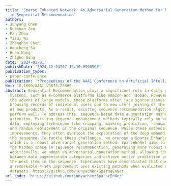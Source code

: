 ```yaml
---
title: 'Sparse Enhanced Network: An Adversarial Generation Method for Robust Augmentation
  in Sequential Recommendation'
authors:
- Junyang Chen
- Guoxuan Zou
- Pan Zhou
- Yirui Wu
- Zhenghan Chen
- Houcheng Su
- Huan Wang
- Zhiguo Gong
date: '2024-01-01'
publishDate: '2024-12-24T07:13:10.099096Z'
publication_types:
- paper-conference
publication: '*Proceedings of the AAAI Conference on Artificial Intelligence(CCF-A)*'
doi: 10.1609/AAAI.V38I8.28669
abstract: Sequential Recommendation plays a significant role in daily recommendation
  systems, such as e-commerce platforms like Amazon and Taobao. However, even with
  the advent of large models, these platforms often face sparse issues in the historical
  browsing records of individual users due to new users joining or the introduction
  of new products. As a result, existing sequence recommendation algorithms may not
  perform well. To address this, sequence-based data augmentation methods have garnered
  attention. Existing sequence enhancement methods typically rely on augmenting existing
  data, employing techniques like cropping, masking prediction, random reordering,
  and random replacement of the original sequence. While these methods have shown
  improvements, they often overlook the exploration of the deep embedding space of
  the sequence. To tackle these challenges, we propose a Sparse Enhanced Network (SparseEnNet),
  which is a robust adversarial generation method. SparseEnNet aims to fully explore
  the hidden space in sequence recommendation, generating more robust enhanced items.
  Additionally, we adopt an adversarial generation method, allowing the model to differentiate
  between data augmentation categories and achieve better prediction performance for
  the next item in the sequence. Experiments have demonstrated that our method achieves
  a remarkable 4-14% improvement over existing methods when evaluated on the real-world
  datasets. https://github.com/junyachen/SparseEnNet
url_code: 'https://github.com/junyachen/SparseEnNet'
---
```

